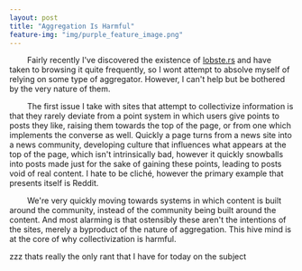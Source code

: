 ```yaml
---
layout: post
title: "Aggregation Is Harmful"
feature-img: "img/purple_feature_image.png"
---
```

&nbsp;&nbsp;&nbsp;&nbsp;&nbsp;&nbsp;&nbsp;&nbsp;Fairly recently I've discovered the existence of [lobste.rs](http://lobste.rs) and have taken to browsing it quite frequently, so I wont attempt to absolve myself of relying on some type of aggregator. However, I can't help but be bothered by the very nature of them.   
  
&nbsp;&nbsp;&nbsp;&nbsp;&nbsp;&nbsp;&nbsp;&nbsp;The first issue I take with sites that attempt to collectivize information is that they rarely deviate from a point system in which users give points to posts they like, raising them towards the top of the page, or from one which implements the converse as well. Quickly a page turns from a news site into a news community, developing culture that influences what appears at the top of the page, which isn't intrinsically bad, however it quickly snowballs into posts made just for the sake of gaining these points, leading to posts void of real content. I hate to be cliché, however the primary example that   presents itself is Reddit.  
  
&nbsp;&nbsp;&nbsp;&nbsp;&nbsp;&nbsp;&nbsp;&nbsp;We're very quickly moving towards systems in which content is built around the community, instead of the community being built around the content. And most alarming is that ostensibly these aren't the intentions of the sites, merely a byproduct of the nature of aggregation. This hive mind is at the core of why collectivization is harmful. 

zzz thats really the only rant that I have for today on the subject
